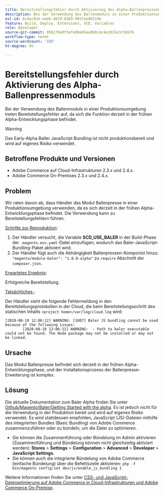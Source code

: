 ```yaml
---
title: Bereitstellungsfehler durch Aktivierung des Alpha-Ballenpressenmoduls
description: Bei der Verwendung des Ballenmoduls in einer Produktionsumgebung treten Bereitstellungsfehler auf, da sich die Funktion derzeit in der frühen Alpha-Entwicklungsphase befindet.
exl-id: 6cdac0a5-eaeb-467d-8369-9017aed6219e
feature: Build, Deploy, Extensions, SCD, Variables
role: Developer
source-git-commit: 958179e0f3efe08e65ea8b0c4c4e1015e3c5bb76
workflow-type: tm+mt
source-wordcount: '335'
ht-degree: 0%

---
```


# Bereitstellungsfehler durch Aktivierung des Alpha-Ballenpressenmoduls

Bei der Verwendung des Ballenmoduls in einer Produktionsumgebung treten Bereitstellungsfehler auf, da sich die Funktion derzeit in der frühen Alpha-Entwicklungsphase befindet.

>[!WARNING]
>
>Das Early-Alpha Baller JavaScript Bundling ist nicht produktionsbereit und wird auf eigenes Risiko verwendet.

## Betroffene Produkte und Versionen

* Adobe Commerce auf Cloud-Infrastrukturen 2.3.x und 2.4.x.
* Adobe Commerce On-Premises 2.3.x und 2.4.x.

## Problem

Wir raten davon ab, dass Händler das Modul Ballenpresse in einer Produktionsumgebung verwenden, da es sich derzeit in der frühen Alpha-Entwicklungsphase befindet. Die Verwendung kann zu Bereitstellungsfehlern führen.

<u>Schritte zur Reproduktion</u>:

1. Der Händler versucht, die Variable **SCD\_USE\_BALER** in der Build-Phase der `.magento.env.yaml`-Datei einzufügen, wodurch das Baler-JavaScript-Bundling-Paket aktiviert wird.
1. Der Händler fügt auch die Abhängigkeit Ballenpressen-Komponist hinzu: `"magento/module-baler": "1.0.0-alpha"` zu `require` Abschnitt der `composer.json`.

<u>Erwartetes Ergebnis</u>:

Erfolgreiche Bereitstellung.

<u>Tatsächliches </u>:

Der Händler sieht die folgende Fehlermeldung in den Bereitstellungsprotokollen in der Cloud, die beim Bereitstellungsschritt des statischen Inhalts `<project home>/var/log/cloud.log` wird:

```
[2020-08-19 12:06:12] WARNING: [1007] Baler JS bundling cannot be used because of the following issues:
        [2020-08-19 12:06:12] WARNING:  - Path to baler executable could not be found. The Node package may not be installed or may not be linked.
```

## Ursache

Das Modul Ballenpresse befindet sich derzeit in der frühen Alpha-Entwicklungsphase, und der Installationsprozess der Ballenpresse-Erweiterung ist komplex.

## Lösung

Die aktuelle Dokumentation zum Baler Alpha finden Sie unter [Github/Magento/Baler/Getting Started with the alpha](https://github.com/magento/baler/blob/master/docs/ALPHA.md). Es ist jedoch nicht für die Verwendung in der Produktion bereit und wird auf eigenes Risiko verwendet. Es wird stattdessen empfohlen, JavaScript (JS)-Dateien mithilfe des integrierten Bundles (Basic Bundling) von Adobe Commerce zusammenzuführen oder zu bündeln, um die Datei zu optimieren.

* Sie können die Zusammenführung oder Bündelung im Admin aktivieren (Zusammenführung und Bündelung können nicht gleichzeitig aktiviert werden): **Stores** > **Settings** > **Configuration** > **Advanced** > **Developer** > **JavaScript Settings**.
* Sie können auch die integrierte Bündelung von Adobe Commerce (einfache Bündelung) über die Befehlszeile aktivieren: `php -f bin/magento config:set dev/js/enable_js_bundling 1`

Weitere Informationen finden Sie unter [CSS- und JavaScript-Dateioptimierung auf Adobe Commerce in Cloud-Infrastrukturen und Adobe Commerce On-Premise](https://support.magento.com/hc/en-us/articles/360044482152).

